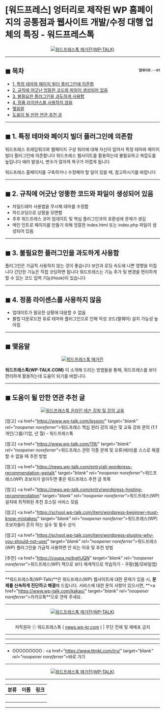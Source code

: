 # [워드프레스] 엉터리로 제작된 WP 홈페이지의 공통점과 웹사이트 개발/수정 대행 업체의 특징 - 워드프레스톡

<center><a href="https://www.wp-talk.com/kakao/" target="_blank" rel="noopener noreferrer"_><img src="https://hellotblog.files.wordpress.com/2019/05/wptalk-post-bad-wp-website-300x300.png" style="max-width:100%;" alt="워드프레스톡 매거진(WP-TALK)"></a></center>

<!-- <a name="index"></a> -->
***
## ◼︎ 목차 <span style="font-size:0.5em; float:right; padding:0.5em 0 0;">업데이트 : <span class="post-year"></span>-<span class="post-month-digits"></span>-01</span>

- [1. 특정 테마와 페이지 빌더 플러그인에 의존함](#index-01)
- [2. 규칙에 어긋난 엉뚱한 코드와 파일이 생성되어 있음](#index-02)
- [3. 불필요한 플러그인을 과도하게 사용함](#index-03)
- [4. 정품 라이센스를 사용하지 않음](#index-04)
- [맺음말](#index-epilogue)
- [도움이 될 만한 연관 추천 글](#recommendation)

<!-- <a name="index-01"></a> -->
***
## ◼︎ 1. 특정 테마와 페이지 빌더 플러그인에 의존함

워드프레스 프레임워크와 웹페이지 구성 워리에 대해 자신이 없어서 특정 테마와 페이지빌더 플러그인에 의존합니다
워드프레스 웹사이트를 활용하는데 불필요하고 복잡도를 높입니다
에러 발생시, 변수가 많아져 복구가 어렵게 됩니다

워드프레스 홈페이지를 구축하거나 수정해야 할 일이 있을 때, 참고하시기를 바랍니다

<!-- <a name="index-02"></a> -->
***
## ◼︎ 2. 규칙에 어긋난 엉뚱한 코드와 파일이 생성되어 있음

- 차일드테마 사용법을 무시채 테마를 수정함
- 하드코딩으로 상황을 모면함
- 추후 워드프레스 코어 업데이트 및 핵심 플러그인과의 호환성에 문제가 생김
- 메인 인트로 페이지를 만들기 위해 엉뚱한 index.html 또는 index.php 파일이 생성되어 있음

<!-- <a name="index-03"></a> -->
***
## ◼︎ 3. 불필요한 플러그인을 과도하게 사용함

플러그인은 가급적 사용하지 않는 것이 좋습니다
보안과 로딩 속도에 나쁜 영향을 미칩니다
간단한 기능은 직접 코딩하면 됩니다
워드프레스는 기능 추가 및 변경을 편리하게 할 수 있는 코드 입력 기능(Hook)이 있습니다

<!-- <a name="index-04"></a> -->
***
## ◼︎ 4. 정품 라이센스를 사용하지 않음

- 업데이트가 필요한 상황에 대응할 수 없음
- 불법 다운로드한 유료 테마와 플러그인으로 인해 악성 코드(멀웨어) 설치 가능성 높아짐

<!-- <a name="index-epilogue"></a> -->
***
## ◼︎ 맺음말

<center><a href="https://www.wp-talk.com/kakao/" target="_blank" rel="noopener noreferrer"_><img src="https://hellotblog.files.wordpress.com/2019/01/wptalk-com-cover-01.png" style="max-width:100%;" alt="워드프레스톡 매거진"></a></center>

**워드프레스톡(WP-TALK.COM)** 이 소개해 드리는 방법들을 통해, 워드프레스를 보다 편리하게 활용하는데 도움이 되기를 바랍니다.

<!-- <a name="recommendation"></a> -->
***
## ◼︎ 도움이 될 만한 연관 추천 글

<center><a href="https://www.wp-talk.com/lesson/" target="_blank" rel="noopener noreferrer"_><img src="https://hellotblog.files.wordpress.com/2019/03/classroom-online-wptalk-00-800x500.png" style="max-width:100%;" alt="워드프레스톡 온라인 레슨 강좌 및 강의 교육"></a></center>

[참고] <a href="https://www.wp-talk.com/lesson/" target="_blank" rel="noopener noreferrer"_>워드프레스 핵심 원리 강의 레슨 및 교육 강좌 문의 (1:1개인/그룹/기업, <span class="post-year"></span>년 <span class="post-month"></span>월) - 워드프레스톡</a>

[참고] <a href="https://www.wp-talk.com/119/" target="_blank" rel="noopener noreferrer"_>워드프레스 관련 각종 문제 및 오류(에러)를 스스로 해결할 수 없을 때 추천 방법</a>

[참고] <a href="https://news.wp-talk.com/entry/all-wordpress-recommendation-wptalk" target="_blank" rel="noopener noreferrer"_>워드프레스(WP) 초보자가 알아두면 좋은 워드프레스 추천 글 목록</a>

[참고] <a href="https://news.wp-talk.com/entry/wordpress-hosting-recommendation" target="_blank" rel="noopener noreferrer"_>워드프레스(WP) 설치에 최적화된 추천 호스팅 서비스 모음</a>

[참고] <a href="https://school.wp-talk.com/item/wordpress-beginner-must-know-mistakes/" target="_blank" rel="noopener noreferrer"_>워드프레스(WP) 초보자들이 흔히 하는 실수 및 필수 상식</a>

[참고] <a href="https://school.wp-talk.com/item/wordpress-plugins-why-you-should-not-use/" target="_blank" rel="noopener noreferrer"_>워드프레스(WP) 플러그인을 가급적 사용하면 안 되는 이유 및 추천 방법</a>

[추천] <a href="https://coupa.ng/bgHJQN" target="_blank" rel="noopener noreferrer"_>워드프레스(WP) 책으로 보다 체계적으로 학습하기 - 쿠팡(웹/모바일앱)</a>

***
**워드프레스톡(WP-Talk)**은 워드프레스(WP) 웹사이트에 대한 문제가 있을 시, **문제를 신속하게 진단하고 해결**해 드립니다. 서비스에 대한 문의 사항이 있으시면, **<a href="https://www.wp-talk.com/kakao/" target="_blank" rel="noopener noreferrer"_>카카오톡</a>**으로 연락 주세요.

***
<center><a href="https://www.wp-talk.com/kakao/" target="_blank" rel="noopener noreferrer"_><img src="https://hellotblog.files.wordpress.com/2019/03/wptalk-logo-120x120.png" style="max-width:100%;" alt="워드프레스톡 매거진(WP-TALK)"></a></center>

***
<center>저작권자 ⓒ 워드프레스톡 ( <a href="https://www.wp-talk.com/kakao/" target="_blank" rel="noopener noreferrer"_>news.wp-kr.com</a> ) | 무단 전재 및 재배포 금지</center>

***
***
***
- OOOOOOOOO : <a href="https://www.ttmkt.com/try/" target="_blank" rel="noopener noreferrer"_>바로 가기</a>

***
<center><a href="https://www.wp-talk.com/kakao/" target="_blank" rel="noopener noreferrer"_><img src="https://hellotblog.files.wordpress.com/2019/01/wptalk-school-banner-01-300x300.png" style="max-width:100%;" alt="워드프레스톡 매거진(WP-TALK)"></a></center>

***
|분류|이름|링크|
|:-:|:-:|:-:|
||||
||||
||||
||||

***
